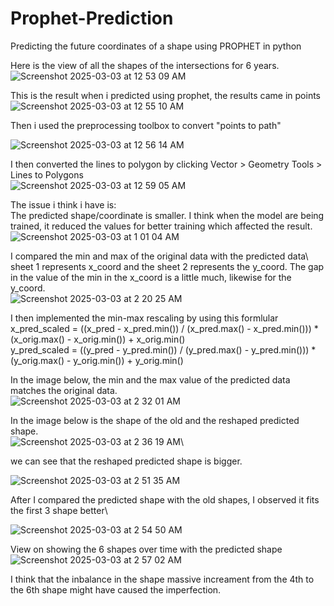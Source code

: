  # Prophet-Prediction
Predicting the future coordinates of a shape using PROPHET in python

Here is the view of all the shapes of the intersections for 6 years.
![Screenshot 2025-03-03 at 12 53 09 AM](https://github.com/user-attachments/assets/378c6772-f483-45ca-adff-dde3f95ba4dc)


This is the result when i predicted using prophet, the results came in points\
![Screenshot 2025-03-03 at 12 55 10 AM](https://github.com/user-attachments/assets/4bd25399-2c6e-444d-b936-67d7bf6eede3)

Then i used the preprocessing toolbox to convert "points to path"

![Screenshot 2025-03-03 at 12 56 14 AM](https://github.com/user-attachments/assets/3e8418dc-cc6c-4884-b806-add936180723)

I then converted the lines to polygon by clicking Vector > Geometry Tools > Lines to Polygons\
![Screenshot 2025-03-03 at 12 59 05 AM](https://github.com/user-attachments/assets/7b3a7fa0-f7e9-4c00-a549-2034ace4f545)

The issue i think i have is: \
The predicted shape/coordinate is smaller. 
I think when the model are being trained, it reduced the values for better training which affected the result. 
![Screenshot 2025-03-03 at 1 01 04 AM](https://github.com/user-attachments/assets/b1081fef-9c06-4e55-9429-6ccad6729a8e)

I compared the min and max of the original data with the predicted data\ sheet 1 represents x_coord and the sheet 2 represents the y_coord. The gap in the value of the min in the x_coord is a little much, likewise for the y_coord.\
![Screenshot 2025-03-03 at 2 20 25 AM](https://github.com/user-attachments/assets/cbe37101-55a9-45c5-bd36-940aeed004f9)

I then implemented the min-max rescaling by using this formlular \
x_pred_scaled = ((x_pred - x_pred.min()) / (x_pred.max() - x_pred.min())) * (x_orig.max() - x_orig.min()) + x_orig.min()\
y_pred_scaled = ((y_pred - y_pred.min()) / (y_pred.max() - y_pred.min())) * (y_orig.max() - y_orig.min()) + y_orig.min()

In the image below, the min and the max value of the predicted data matches the original data. \
![Screenshot 2025-03-03 at 2 32 01 AM](https://github.com/user-attachments/assets/88aa393b-de23-4604-b42c-6e734aa0bdb8)

In the image below is the shape of the old and the reshaped predicted shape.\
![Screenshot 2025-03-03 at 2 36 19 AM](https://github.com/user-attachments/assets/06750836-81cb-45d3-848d-d9b6dec5275e)\

we can see that the reshaped predicted shape is bigger.

![Screenshot 2025-03-03 at 2 51 35 AM](https://github.com/user-attachments/assets/3c0141dd-862f-4469-8960-020b8f09bdb7)

After I compared the predicted shape with the old shapes, I observed it fits the first 3 shape better\

![Screenshot 2025-03-03 at 2 54 50 AM](https://github.com/user-attachments/assets/d70fc7dc-780a-44bf-95ea-020c523d346b)

View on showing the 6 shapes over time with the predicted shape \
![Screenshot 2025-03-03 at 2 57 02 AM](https://github.com/user-attachments/assets/dc38f2b5-53c2-43e9-974d-4ffcd463e5ad)


I think that the inbalance in the shape massive increament from the 4th to the 6th shape might have caused the imperfection.
